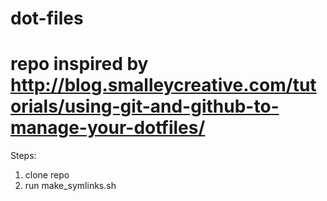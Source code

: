 # dot-files
# repo inspired by http://blog.smalleycreative.com/tutorials/using-git-and-github-to-manage-your-dotfiles/
Steps:

1) clone repo
2) run make_symlinks.sh
